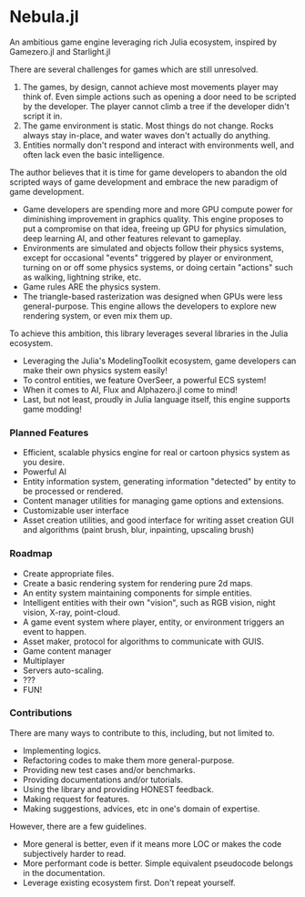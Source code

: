 # Nebula.jl #
An ambitious game engine leveraging rich Julia ecosystem, inspired by Gamezero.jl and Starlight.jl

There are several challenges for games which are still unresolved.

1. The games, by design, cannot achieve most movements player may think of. Even simple actions such as opening a door need to be scripted by the developer. The player cannot climb a tree if the developer didn't script it in.
2. The game environment is static. Most things do not change. Rocks always stay in-place, and water waves don't actually do anything.
3. Entities normally don't respond and interact with environments well, and often lack even the basic intelligence.


The author believes that it is time for game developers to abandon the old scripted ways of game development and embrace the new paradigm of game development. 
* Game developers are spending more and more GPU compute power for diminishing improvement in graphics quality. This engine proposes to put a compromise on that idea, freeing up GPU for physics simulation, deep learning AI, and other features relevant to gameplay.
* Environments are simulated and objects follow their physics systems, except for occasional "events" triggered by player or environment, turning on or off some physics systems, or doing certain "actions" such as walking, lightning strike, etc.
* Game rules ARE the physics system. 
* The triangle-based rasterization was designed when GPUs were less general-purpose. This engine allows the developers to explore new rendering system, or even mix them up.


To achieve this ambition, this library leverages several libraries in the Julia ecosystem.
* Leveraging the Julia's ModelingToolkit ecosystem, game developers can make their own physics system easily!
* To control entities, we feature OverSeer, a powerful ECS system!
* When it comes to AI, Flux and Alphazero.jl come to mind!
* Last, but not least, proudly in Julia language itself, this engine supports game modding!
### Planned Features #

* Efficient, scalable physics engine for real or cartoon physics system as you desire. 
* Powerful AI
* Entity information system, generating information "detected" by entity to be processed or rendered.
* Content manager utilities for managing game options and extensions.
* Customizable user interface
* Asset creation utilities, and good interface for writing asset creation GUI and algorithms (paint brush, blur, inpainting, upscaling brush)

### Roadmap

* Create appropriate files.
* Create a basic rendering system for rendering pure 2d maps.
* An entity system maintaining components for simple entities.
* Intelligent entities with their own "vision", such as RGB vision, night vision, X-ray, point-cloud.
* A game event system where player, entity, or environment triggers an event to happen.
* Asset maker, protocol for algorithms to communicate with GUIS.
* Game content manager
* Multiplayer
* Servers auto-scaling.
* ???
* FUN!

### Contributions
There are many ways to contribute to this, including, but not limited to.

* Implementing logics.
* Refactoring codes to make them more general-purpose.
* Providing new test cases and/or benchmarks.
* Providing documentations and/or tutorials.
* Using the library and providing HONEST feedback.
* Making request for features.
* Making suggestions, advices, etc in one's domain of expertise.

However, there are a few guidelines.
* More general is better, even if it means more LOC or makes the code subjectively harder to read.
* More performant code is better. Simple equivalent pseudocode belongs in the documentation.
* Leverage existing ecosystem first. Don't repeat yourself.
